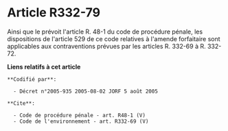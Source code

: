 # Article R332-79

Ainsi que le prévoit l'article R. 48-1 du code de procédure pénale, les dispositions de l'article 529 de ce code relatives à
l'amende forfaitaire sont applicables aux contraventions prévues par les articles R. 332-69 à R. 332-72.

**Liens relatifs à cet article**

	**Codifié par**:

	  - Décret n°2005-935 2005-08-02 JORF 5 août 2005

	**Cite**:

	  - Code de procédure pénale - art. R48-1 (V)
	  - Code de l'environnement - art. R332-69 (V)
